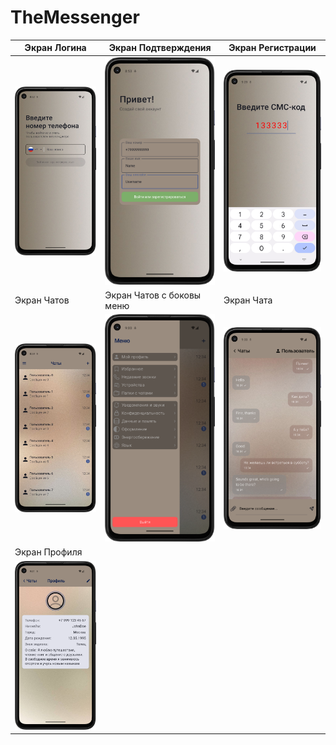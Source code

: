 # TheMessenger
| Экран Логина | Экран Подтверждения | Экран Регистрации |
| --- | --- | --- |
| ![Скриншот 1](LoginScreen.png) | ![Скриншот 2](RegisterScreen.png) | ![Скриншот 3](ConfirmScreen.png) |
| Экран Чатов | Экран Чатов с боковы меню | Экран Чата |
| ![Скриншот 4](ChatScreen.png) | ![Скриншот 5](ChatScreen2.png) | ![Скриншот 6](PersonChatScreen.png) |
| Экран Профиля |
| ![Скриншот 4](ProfileScreen.png) |
